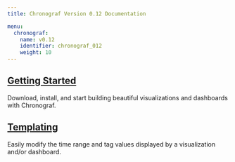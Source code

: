 ```yaml
---
title: Chronograf Version 0.12 Documentation

menu:
  chronograf:
    name: v0.12
    identifier: chronograf_012
    weight: 10
---
```


## [Getting Started](/chronograf/v0.12/introduction/getting_started/)
Download, install, and start building beautiful visualizations and dashboards with Chronograf.

## [Templating](/chronograf/v0.12/introduction/templating/)
Easily modify the time range and tag values displayed by a visualization and/or dashboard.

